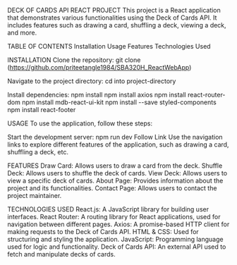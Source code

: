 DECK OF CARDS API REACT PROJECT
This project is a React application that demonstrates various functionalities using the Deck of Cards API. It includes features such as drawing a card, shuffling a deck, viewing a deck, and more.

TABLE OF CONTENTS
Installation
Usage
Features
Technologies Used

INSTALLATION
Clone the repository:
git clone (https://github.com/priteetangle1984/SBA320H_ReactWebApp)

Navigate to the project directory:
cd into project-directory

Install dependencies:
npm install
npm install axios
npm install react-router-dom
npm install mdb-react-ui-kit
npm install --save styled-components
npm install react-footer

USAGE
To use the application, follow these steps:

Start the development server:
npm run dev
Follow Link
Use the navigation links to explore different features of the application, such as drawing a card, shuffling a deck, etc.

FEATURES
Draw Card: Allows users to draw a card from the deck.
Shuffle Deck: Allows users to shuffle the deck of cards.
View Deck: Allows users to view a specific deck of cards.
About Page: Provides information about the project and its functionalities.
Contact Page: Allows users to contact the project maintainer.

TECHNOLOGIES USED
React.js: A JavaScript library for building user interfaces.
React Router: A routing library for React applications, used for navigation between different pages.
Axios: A promise-based HTTP client for making requests to the Deck of Cards API.
HTML & CSS: Used for structuring and styling the application.
JavaScript: Programming language used for logic and functionality.
Deck of Cards API: An external API used to fetch and manipulate decks of cards.
